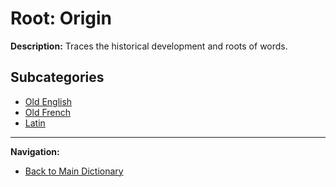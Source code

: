 # Root: Origin

**Description:** Traces the historical development and roots of words.

## Subcategories
- [Old English](/MEMORY/DICTIONARY/3_Origin/Old_English/Old_English.md)
- [Old French](/MEMORY/DICTIONARY/3_Origin/Old_French/Old_French.md)
- [Latin](/MEMORY/DICTIONARY/3_Origin/Latin/Latin.md)

---
**Navigation:**
- [Back to Main Dictionary](/MEMORY/DICTIONARY/dictionary.md)
